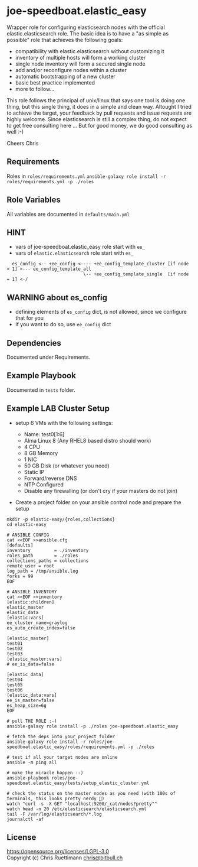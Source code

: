 joe-speedboat.elastic_easy
=========

Wrapper role for configuring elasticsearch nodes with the official elastic.elasticsearch role.
The basic idea is to have a "as simple as possible" role that achieves the following goals:

* compatibility with elastic.elasticsearch without customizing it
* inventory of multiple hosts will form a working cluster 
* single node inventory will form a secured single node
* add and/or reconfigure nodes within a cluster
* automatic bootstrapping of a new cluster
* basic best practice implemented
* more to follow...

This role follows the principal of unix/linux that says one tool is doing one thing, 
but this single thing, it does in a simple and clean way.
Altought I tried to achieve the target, your feedback by pull requests and issue requests are highly welcome.
Since elasticsearch is still a complex thing, do not expect to get free consulting here ...
But for good money, we do good consulting as well :-)

Cheers
Chris

Requirements
------------

Roles in ```roles/requirements.yml```
```ansible-galaxy role install -r roles/requirements.yml -p ./roles```

Role Variables
--------------

All variables are documented in ```defaults/main.yml```

HINT
--------------
* vars of joe-speedboat.elastic_easy role start with ```ee_```
* vars of ```elastic.elasticsearch``` role start with ```es_```

```
  es_config <-- +ee_config <---- +ee_config_template_cluster [if node > 1] <--- ee_config_template_all
                             \-- +ee_config_template_single  [if node = 1] <-/

```
WARNING about es_config
-----------------------
* defining elements of ```es_config``` dict, is not allowed, since we configure that for you
* if you want to do so, use ```ee_config``` dict


Dependencies
------------

Documented under Requirements.

Example Playbook
----------------

Documented in ```tests``` folder.

Example LAB Cluster Setup
----------------
* setup 6 VMs with the following settings: 
  * Name: test0[1:6]
  * Alma Linux 8 (Any RHEL8 based distro should work)
  * 4 CPU
  * 8 GB Memory
  * 1 NIC 
  * 50 GB Disk (or whatever you need)
  * Static IP
  * Forward/reverse DNS
  * NTP Configured
  * Disable any firewalling (or don't cry if your masters do not join)

* Create a project folder on your ansible control node and prepare the setup
```
mkdir -p elastic-easy/{roles,collections}
cd elastic-easy

# ANSIBLE CONFIG
cat <<EOF >>ansible.cfg
[defaults]
inventory         = ./inventory
roles_path        = ./roles
collections_paths = collections
remote_user = root
log_path = /tmp/ansible.log
forks = 99
EOF

# ANSIBLE INVENTORY
cat <<EOF >>inventory
[elastic:children]
elastic_master
elastic_data
[elastic:vars]
ee_cluster_name=graylog
es_auto_create_index=false

[elastic_master]
test01
test02
test03
[elastic_master:vars]
# ee_is_data=false

[elastic_data]
test04
test05
test06
[elastic_data:vars]
ee_is_master=false
es_heap_size=6g
EOF

# pull THE ROLE :-)
ansible-galaxy role install -p ./roles joe-speedboat.elastic_easy

# fetch the deps into your project folder
ansible-galaxy role install -r roles/joe-speedboat.elastic_easy/roles/requirements.yml -p ./roles

# test if all your target nodes are online
ansible -m ping all

# make the miracle happen :-)
ansible-playbook roles/joe-speedboat.elastic_easy/tests/setup_elastic_cluster.yml

# check the status on the master nodes as you need (with 100s of terminals, this looks pretty nerdy 🦖)
watch "curl -s -X GET "localhost:9200/_cat/nodes?pretty""
watch head -n 20 /etc/elasticsearch/elasticsearch.yml
tail -F /var/log/elasticsearch/*.log
journalctl -af
```



License
-------

https://opensource.org/licenses/LGPL-3.0    
Copyright (c) Chris Ruettimann <chris@bitbull.ch>

